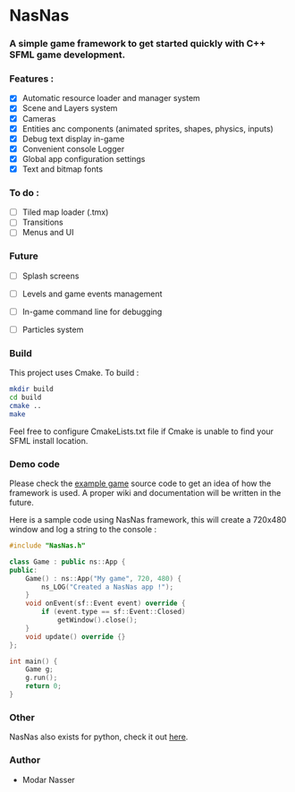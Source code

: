 # NasNas
### A simple game framework to get started quickly with C++ SFML game development.

### Features :
 - [x] Automatic resource loader and  manager system
 - [x] Scene and Layers system
 - [x] Cameras
 - [x] Entities anc components (animated sprites, shapes, physics, inputs) 
 - [x] Debug text display in-game
 - [x] Convenient console Logger
 - [x] Global app configuration settings
 - [x] Text and bitmap fonts
 
### To do :
 - [ ] Tiled map loader (.tmx)
 - [ ] Transitions
 - [ ] Menus and UI
 
### Future
 - [ ] Splash screens
 - [ ] Levels and game events management
 - [ ] In-game command line for debugging
 - [ ] Particles system


### Build

This project uses Cmake. To build :
```bash
mkdir build
cd build
cmake ..
make
```
Feel free to configure CmakeLists.txt file if Cmake is unable to find your SFML install location. 

### Demo code

Please check the [example game](https://github.com/Madour/NasNas/tree/master/example) source code
to get an idea of how the framework is used. A proper wiki and documentation will be written in the future.

Here is a sample code using NasNas framework, this will create a 720x480 window and log a string to the console : 

```c++
#include "NasNas.h"

class Game : public ns::App {
public:
    Game() : ns::App("My game", 720, 480) {
        ns_LOG("Created a NasNas app !");
    }
    void onEvent(sf::Event event) override {
        if (event.type == sf::Event::Closed)
            getWindow().close();
    }
    void update() override {}
};

int main() {
    Game g;
    g.run();
    return 0;
}
```

### Other

NasNas also exists for python, check it out [here](https://github.com/Madour/pyNasNas).

### Author

 - Modar Nasser
 